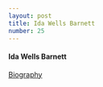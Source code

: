 ```yaml
---
layout: post
title: Ida Wells Barnett
number: 25
---
```


<div class="writer">
	<h4>Ida Wells Barnett</h4>
	<p class="class-info"><a class="class-info-link" href="http://www.biography.com/people/ida-b-wells-9527635" target="_blank">Biography</a></p>
</div>